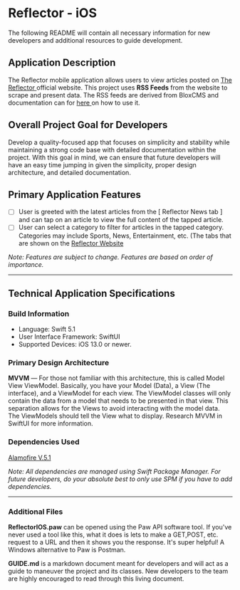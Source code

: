# Reflector - iOS
The following README will contain all necessary information for new developers and additional resources to guide development.

## Application Description
The Reflector mobile application allows users to view articles posted on [ The Reflector ](https://www.reflector-online.com/) official website. This project uses **RSS Feeds** from the website to scrape and present data. The RSS feeds are derived from BloxCMS and documentation can for [ here ](https://help.bloxcms.com/knowledge-base/applications/editorial/assets/tasks/article_504ccd62-2bfd-11e5-8804-131eebdc4425.html) on how to use it.

## Overall Project Goal for Developers
Develop a quality-focused app that focuses on simplicity and stability while maintaining a strong code base with detailed documentation within the project. With this goal in mind, we can ensure that future developers will have an easy time jumping in given the simplicity, proper design architecture, and detailed documentation.

## Primary Application Features
- [ ] User is greeted with the latest articles from the [ Reflector News tab ] and can tap on an article to view the full content of the tapped article.
- [ ] User can select a category to filter for articles in the tapped category. Categories may include Sports, News, Entertainment, etc. (The tabs that are shown on the [ Reflector Website ](https://www.reflector-online.com)

*Note: Features are subject to change. Features are based on order of importance.*
- - - -
## Technical Application Specifications

### Build Information
* Language: Swift 5.1
* User Interface Framework: SwiftUI
* Supported Devices: iOS 13.0 or newer.

### Primary Design Architecture
**MVVM** — For those not familiar with this architecture, this is called Model View ViewModel. Basically, you have your Model (Data), a View (The interface), and a ViewModel for each view. The ViewModel classes will only contain the data from a model  that needs to be presented in that view. This separation allows for the Views to avoid interacting with the model data. The ViewModels should tell the View what to display. Research MVVM in SwiftUI for more information.

### Dependencies Used
[Alamofire V.5.1](https://github.com/Alamofire/Alamofire)

*Note: All dependencies are managed using Swift Package Manager. For future developers, do your absolute best to only use SPM if you have to add dependencies.*


- - - -
### Additional Files
**ReflectorIOS.paw** can be opened using the Paw API software tool. If you've never used a tool like this, what it does is lets to make a GET,POST, etc. request to a URL and then it shows you the response. 
It's super helpful! A Windows alternative to Paw is Postman.

**GUIDE.md** is a markdown document meant for developers and will act as a guide to maneuver the project and its classes. New developers to the team are highly encouraged to read through this living document.
